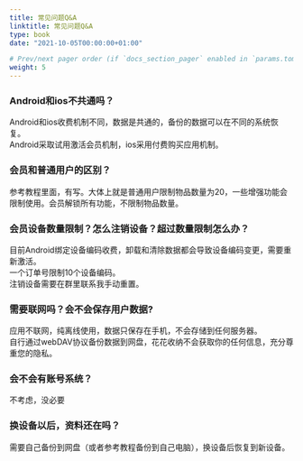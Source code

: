 ```yaml
---
title: 常见问题Q&A
linktitle: 常见问题Q&A
type: book
date: "2021-10-05T00:00:00+01:00"

# Prev/next pager order (if `docs_section_pager` enabled in `params.toml`)
weight: 5
---
```



### Android和ios不共通吗？

Android和ios收费机制不同，数据是共通的，备份的数据可以在不同的系统恢复。  
Android采取试用激活会员机制，ios采用付费购买应用机制。  

### 会员和普通用户的区别？
参考教程里面，有写。大体上就是普通用户限制物品数量为20，一些增强功能会限制使用。会员解锁所有功能，不限制物品数量。

### 会员设备数量限制？怎么注销设备？超过数量限制怎么办？
目前Android绑定设备编码收费，卸载和清除数据都会导致设备编码变更，需要重新激活。  
一个订单号限制10个设备编码。  
注销设备需要在群里联系我手动重置。  

### 需要联网吗？会不会保存用户数据?

应用不联网，纯离线使用，数据只保存在手机，不会存储到任何服务器。  
自行通过webDAV协议备份数据到网盘，花花收纳不会获取你的任何信息，充分尊重您的隐私。

### 会不会有账号系统？  
不考虑，没必要

### 换设备以后，资料还在吗？
需要自己备份到网盘（或者参考教程备份到自己电脑），换设备后恢复到新设备。  

